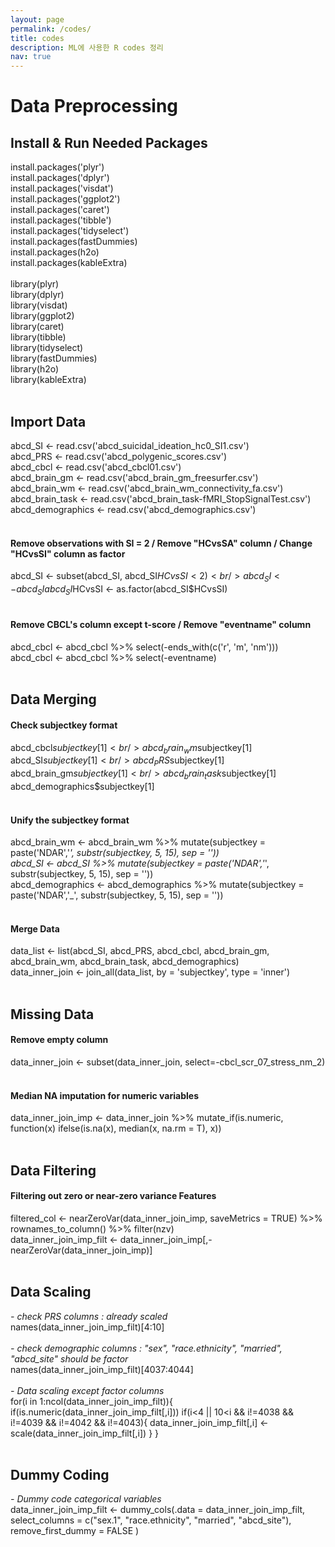 ```yaml
---
layout: page
permalink: /codes/
title: codes
description: ML에 사용한 R codes 정리
nav: true
---
```


# **Data Preprocessing**
## Install & Run Needed Packages
install.packages('plyr') <br/>
install.packages('dplyr') <br/>
install.packages('visdat') <br/>
install.packages('ggplot2') <br/>
install.packages('caret') <br/>
install.packages('tibble') <br/>
install.packages('tidyselect') <br/>
install.packages(fastDummies) <br/>
install.packages(h2o) <br/>
install.packages(kableExtra) <br/>
<br/>
library(plyr) <br/>
library(dplyr) <br/>
library(visdat) <br/>
library(ggplot2) <br/>
library(caret) <br/>
library(tibble) <br/>
library(tidyselect) <br/>
library(fastDummies) <br/>
library(h2o) <br/>
library(kableExtra) <br/>
<br/>

## Import Data
abcd_SI <- read.csv('abcd_suicidal_ideation_hc0_SI1.csv') <br/>
abcd_PRS <- read.csv('abcd_polygenic_scores.csv') <br/>
abcd_cbcl <- read.csv('abcd_cbcl01.csv') <br/>
abcd_brain_gm <- read.csv('abcd_brain_gm_freesurfer.csv') <br/>
abcd_brain_wm <- read.csv('abcd_brain_wm_connectivity_fa.csv') <br/>
abcd_brain_task <- read.csv('abcd_brain_task-fMRI_StopSignalTest.csv') <br/>
abcd_demographics <- read.csv('abcd_demographics.csv') <br/>
<br/>

#### Remove observations with SI = 2 / Remove "HCvsSA" column / Change "HCvsSI" column as factor
abcd_SI <- subset(abcd_SI, abcd_SI$HCvsSI < 2) <br/>
abcd_SI <- abcd_SI %>% select(-HCvsSA) <br/>
abcd_SI$HCvsSI <- as.factor(abcd_SI$HCvsSI) <br/>
<br/>

#### Remove CBCL's column except t-score / Remove "eventname" column
abcd_cbcl <- abcd_cbcl %>% select(-ends_with(c('r', 'm', 'nm'))) <br/>
abcd_cbcl <- abcd_cbcl %>% select(-eventname) <br/>
<br/>

## Data Merging
#### Check subjectkey format
abcd_cbcl$subjectkey[1] <br/>
abcd_brain_wm$subjectkey[1] <br/>
abcd_SI$subjectkey[1] <br/>
abcd_PRS$subjectkey[1] <br/>
abcd_brain_gm$subjectkey[1] <br/>
abcd_brain_task$subjectkey[1] <br/>
abcd_demographics$subjectkey[1] <br/>
<br/>

#### Unify the subjectkey format
abcd_brain_wm <- abcd_brain_wm %>%
  mutate(subjectkey = paste('NDAR','_', substr(subjectkey, 5, 15), sep = '')) <br/>
abcd_SI <- abcd_SI %>%
  mutate(subjectkey = paste('NDAR','_', substr(subjectkey, 5, 15), sep = '')) <br/>
abcd_demographics <- abcd_demographics %>%
  mutate(subjectkey = paste('NDAR','_', substr(subjectkey, 5, 15), sep = '')) <br/>
<br/>

#### Merge Data
data_list <- list(abcd_SI, abcd_PRS, abcd_cbcl, abcd_brain_gm, abcd_brain_wm, abcd_brain_task, abcd_demographics) <br/>
data_inner_join <- join_all(data_list, by = 'subjectkey', type = 'inner') <br/>
<br/>

## Missing Data
#### Remove empty column
data_inner_join <- subset(data_inner_join, select=-cbcl_scr_07_stress_nm_2) <br/>
<br/>

#### Median NA imputation for numeric variables
data_inner_join_imp <- data_inner_join %>%
  mutate_if(is.numeric, function(x) ifelse(is.na(x), median(x, na.rm = T), x)) <br/>
<br/>

## Data Filtering
#### Filtering out zero or near-zero variance Features
filtered_col <- nearZeroVar(data_inner_join_imp, saveMetrics = TRUE) %>%
  rownames_to_column() %>%
  filter(nzv) <br/>
data_inner_join_imp_filt <- data_inner_join_imp[,-nearZeroVar(data_inner_join_imp)] <br/>
<br/>

## Data Scaling
*- check PRS columns : already scaled* <br/>
names(data_inner_join_imp_filt)[4:10] <br/>
<br/>
*- check demographic columns : "sex", "race.ethnicity", "married", "abcd_site" should be factor* <br/>
names(data_inner_join_imp_filt)[4037:4044] <br/>
<br/>
*- Data scaling except factor columns* <br/>
for(i in 1:ncol(data_inner_join_imp_filt)){
  if(is.numeric(data_inner_join_imp_filt[,i]))
    if(i<4 || 10<i && i!=4038 && i!=4039 && i!=4042 && i!=4043){
    data_inner_join_imp_filt[,i] <- scale(data_inner_join_imp_filt[,i])
  }
} <br/>
<br/>

## Dummy Coding
*- Dummy code categorical variables* <br/>
data_inner_join_imp_filt <- dummy_cols(.data = data_inner_join_imp_filt,
           select_columns = c("sex.1", "race.ethnicity", "married", "abcd_site"),
           remove_first_dummy = FALSE
) <br/>
<br/>
